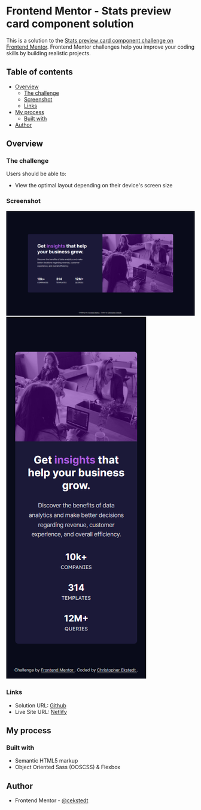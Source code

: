 # Frontend Mentor - Stats preview card component solution

This is a solution to the [Stats preview card component challenge on Frontend Mentor](https://www.frontendmentor.io/challenges/stats-preview-card-component-8JqbgoU62). Frontend Mentor challenges help you improve your coding skills by building realistic projects.

## Table of contents

- [Overview](#overview)
  - [The challenge](#the-challenge)
  - [Screenshot](#screenshot)
  - [Links](#links)
- [My process](#my-process)
  - [Built with](#built-with)
- [Author](#author)

## Overview

### The challenge

Users should be able to:

- View the optimal layout depending on their device's screen size

### Screenshot

![Desktop](./design/desktop-screenshot.png)
![Mobile](./design/mobile-screenshot.png)

### Links

- Solution URL: [Github](https://github.com/cekstedt/FEM-Stats-Preview-Card-Component)
- Live Site URL: [Netlify](https://spiffy-toffee-c87cbb.netlify.app/)

## My process

### Built with

- Semantic HTML5 markup
- Object Oriented Sass (OOSCSS) & Flexbox

## Author

- Frontend Mentor - [@cekstedt](https://www.frontendmentor.io/profile/cekstedt)
